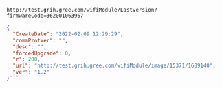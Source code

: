 `http://test.grih.gree.com/wifiModule/Lastversion?firmwareCode=362001063967`

```json
{
  "CreateDate": "2022-02-09 12:29:29",
  "commProtVer": "",
  "desc": "",
  "forcedUpgrade": 0,
  "r": 200,
  "url": "http://test.grih.gree.com/wifiModule/image/15371/1689140",
  "ver": "1.2"
}```